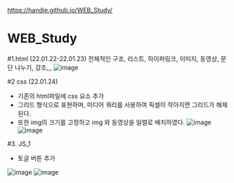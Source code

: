 https://handje.github.io/WEB_Study/

# WEB_Study

#1.html (22.01.22-22.01.23)
전체적인 구조, 리스트, 하이퍼링크, 이미지, 동영상, 문단 나누기, 강조,,,
![image](https://user-images.githubusercontent.com/57988006/150671281-462d8de9-76e5-4e2f-af78-80b50011df53.png)

#2 css (22.01.24)
- 기존의 html파일에 css 요소 추가
- 그리드 형식으로 표현하며, 미디어 쿼리를 사용하여 픽셀이 작아지면 그리드가 해제된다. 
- 또한 img의 크기를 고정하고 img 와 동영상을 일렬로 배치하였다.
![image](https://user-images.githubusercontent.com/57988006/150728728-010b894a-bd36-4473-9020-bd05f2ffead8.png)
![image](https://user-images.githubusercontent.com/57988006/150728756-20207c5f-7e64-4a8a-bbc7-2204afac418b.png)

#3. JS_1
- 토글 버튼 추가

![image](https://user-images.githubusercontent.com/57988006/151113920-bace1d73-af32-4633-921a-1c27a8b15776.png)
![image](https://user-images.githubusercontent.com/57988006/151113928-4bb6b1f1-11f8-4871-bd86-a05bc09ddf64.png)
